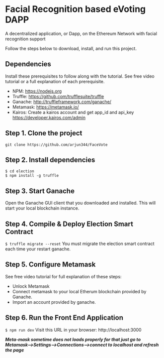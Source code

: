 
# Facial Recognition based eVoting DAPP
A decentralized application, or Dapp, on the Ethereum Network with facial recognition support

Follow the steps below to download, install, and run this project.

## Dependencies
Install these prerequisites to follow along with the tutorial. See free video tutorial or a full explanation of each prerequisite.
- NPM: https://nodejs.org
- Truffle: https://github.com/trufflesuite/truffle
- Ganache: http://truffleframework.com/ganache/
- Metamask: https://metamask.io/
- Kairos: Create a kairos account and get app_id and api_key https://developer.kairos.com/admin


## Step 1. Clone the project
`git clone https://github.com/arjun344/FaceVote`

## Step 2. Install dependencies
```
$ cd election
$ npm install -g truffle
```
## Step 3. Start Ganache
Open the Ganache GUI client that you downloaded and installed. This will start your local blockchain instance.

## Step 4. Compile & Deploy Election Smart Contract
`$ truffle migrate --reset`
You must migrate the election smart contract each time your restart ganache.

## Step 5. Configure Metamask
See free video tutorial for full explanation of these steps:
- Unlock Metamask
- Connect metamask to your local Etherum blockchain provided by Ganache.
- Import an account provided by ganache.

## Step 6. Run the Front End Application
`$ npm run dev`
Visit this URL in your browser: http://localhost:3000

***Meta-mask sometime does not loads properly for that just go to Metamask-->Settings-->Connections-->connect to localhost and refresh the page***

